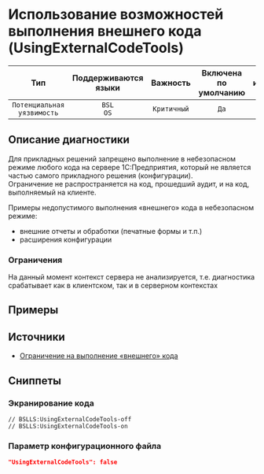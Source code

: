 # Использование возможностей выполнения внешнего кода (UsingExternalCodeTools)

 Тип | Поддерживаются<br>языки | Важность | Включена<br>по умолчанию | Время на<br>исправление (мин) | Тэги 
 :-: | :-: | :-: | :-: | :-: | :-: 
 `Потенциальная уязвимость` | `BSL`<br>`OS` | `Критичный` | `Да` | `15` | `standard`<br>`design` 

<!-- Блоки выше заполняются автоматически, не трогать -->
## Описание диагностики
<!-- Описание диагностики заполняется вручную. Необходимо понятным языком описать смысл и схему работу -->

Для прикладных решений запрещено выполнение в небезопасном режиме любого кода на сервере 1С:Предприятия, который не является частью самого прикладного решения (конфигурации).  
Ограничение не распространяется на код, прошедший аудит, и на код, выполняемый на клиенте.

Примеры недопустимого выполнения «внешнего» кода в небезопасном режиме:

* внешние отчеты и обработки (печатные формы и т.п.)
* расширения конфигурации

### Ограничения

На данный момент контекст сервера не анализируется, т.е. диагностика срабатывает как в клиентском, так и в серверном контекстах

## Примеры
<!-- В данном разделе приводятся примеры, на которые диагностика срабатывает, а также можно привести пример, как можно исправить ситуацию -->

## Источники
<!-- Необходимо указывать ссылки на все источники, из которых почерпнута информация для создания диагностики -->


* [Ограничение на выполнение «внешнего» кода](https://its.1c.ru/db/v8std#content:669:hdoc)

## Сниппеты

<!-- Блоки ниже заполняются автоматически, не трогать -->
### Экранирование кода

```bsl
// BSLLS:UsingExternalCodeTools-off
// BSLLS:UsingExternalCodeTools-on
```

### Параметр конфигурационного файла

```json
"UsingExternalCodeTools": false
```
